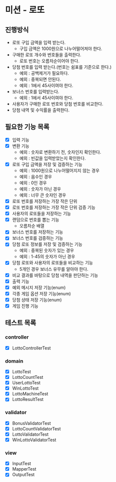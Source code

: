 # 미션 - 로또

## 진행방식

- 로또 구입 금액을 입력 받는다.
    - 구입 금액은 1000원으로 나누어떨어져야 한다.
- 구매한 로또 개수와 번호들을 출력한다.
    - 로또 번호는 오름차순이어야 한다.
- 당첨 번호를 입력 받는다.(번호는 쉼표를 기준으로 한다.)
    - 예외 : 공백제거가 필요하다.
    - 예외 : 중복되면 안된다.
    - 예외 : 1에서 45사이여야 한다.
- 보너스 번호를 입력받는다.
    - 예외 : 1에서 45사이여야 한다.
- 사용자가 구매한 로또 번호와 당첨 번호를 비교한다.
- 당첨 내역 및 수익률을 출력한다.

## 필요한 기능 목록

- [x] 입력 기능
- [x] 변환 기능
    - 예외 : 숫자로 변환하기 전, 숫자인지 확인한다.
    - 예외 : 빈값을 입력받았는지 확인한다.
- [x] 로또 구입 금액을 저장 및 검증하는 기능
    - 예외 : 1000원으로 나누어떨어지지 않는 경우
    - 예외 : 음수인 경우
    - 예외 : 0인 경우
    - 예외 : 숫자가 아닌 경우
    - 예외 : 너무 큰 숫자인 경우
- [x] 로또 번호를 저장하는 가장 작은 단위
- [x] 로또 번호를 저장하는 가장 작은 단위 검증 기능
- [x] 사용자의 로또들을 저장하는 기능
- [x] 랜덤으로 번호를 뽑는 기능
    - 오름차순 배열
- [x] 보너스 번호를 저장하는 기능
- [x] 보너스 번호를 검증하는 기능
- [x] 당첨 로또 정보를 저장 및 검증하는 기능
    - 예외 : 중복된 숫자가 있는 경우
    - 예외 : 1-45의 숫자가 아닌 경우
- [x] 당첨 로또와 사용자의 로또들을 비교하는 기능
    - 5개인 경우 보너스 유무를 알아야 한다.
- [x] 비교 결과를 바탕으로 당첨 내역을 판단하는 기능
- [x] 출력 기능
- [x] 예외 메시지 저장 기능(enum)
- [x] 각종 게임 옵션 저장 기능(enum)
- [x] 당첨 상태 저장 기능(enum)
- [x] 게임 진행 기능

## 테스트 목록

### controller

- [x] LottoControllerTest

### domain

- [x] LottoTest
- [x] LottoCountTest
- [x] UserLottoTest
- [x] WinLottoTest
- [x] LottoMachineTest
- [x] LottoResultTest

### validator

- [x] BonusValidatorTest
- [x] LottoCountValidatorTest
- [x] LottoValidatorTest
- [x] WinLottoValidatorTest

### view

- [x] InputTest
- [x] MapperTest
- [x] OutputTest